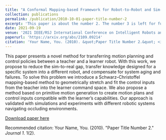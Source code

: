 ```yaml
---
title: "A Conformal Mapping-based Framework for Robot-to-Robot and Sim-to-Real Transfer Learning"
collection: publications
permalink: /publication/2010-10-01-paper-title-number-2
excerpt: 'This paper is about the number 2. The number 3 is left for future work.'
date: 2021-09-19
venue: '2021 IEEE/RSJ International Conference on Intelligent Robots and Systems (IROS 2021)'
paperurl: 'https://arxiv.org/abs/2109.09214'
citation: 'Your Name, You. (2010). &quot;Paper Title Number 2.&quot; <i>Journal 1</i>. 1(2).'
---
```

This paper presents a novel method for transferring motion planning and control policies between a teacher and a learner robot. With this work, we propose to reduce the sim-to-real gap, transfer knowledge designed for a specific system into a different robot, and compensate for system aging and failures. To solve this problem we introduce a Schwarz–Christoffel mapping-based method to geometrically stretch and fit the control inputs from the teacher into the learner command space. We also propose a method based on primitive motion generation to create motion plans and control inputs compatible with the learner’s capabilities. Our approach is validated with simulations and experiments with different robotic systems navigating occluding environments.

[Download paper here](https://arxiv.org/pdf/2109.09214.pdf)

Recommended citation: Your Name, You. (2010). "Paper Title Number 2." <i>Journal 1</i>. 1(2).
